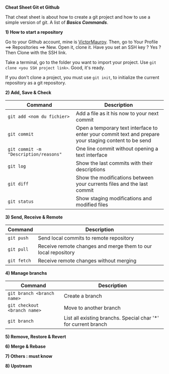 **Cheat Sheet Git et Github**

That cheat sheet is about how to create a git project and how to use a simple version of git.
A list of ***Basics Commands***.

**1) How to start a repository**

Go to your Github account, mine is [VictorMauroy](https://github.com/VictorMauroy).
Then, go to Your Profile ==> Repositories ==> New.
Open it, clone it. Have you set an SSH key ? Yes ? Then Clone with the SSH link.

Take a terminal, go to the folder you want to import your project.
Use `git clone <you SSH project link>`.
Good, it's ready.

If you don't clone a project, you must use `git init`, to initialize the current repository as a git repository.

**2) Add, Save & Check**

| Command | Description |
| --- | --- |
| `git add <nom du fichier>` | Add a file as it his now to your next commit |
|`git commit`| Open a temporary text interface to enter your commit text and prepare your staging content to be send |
|`git commit -m "Description/reasons"`| One line commit without opening a text interface|
|`git log`|Show the last commits with their descriptions|
|`git diff`|Show the modifications between your currents files and the last commit|
|`git status`|Show staging modifications and modified files|

**3) Send, Receive & Remote**

| Command | Description |
| --- | --- |
| `git push` | Send local commits to remote repository|
| `git pull` | Receive remote changes and merge them to our local repository |
| `git fetch` | Receive remote changes without merging |

**4) Manage branchs**

| Command | Description |
| --- | --- |
|`git branch <branch name>`|Create a branch|
|`git checkout <branch name>`|Move to another branch|
|`git branch`|List all existing branchs. Special char '*' for current branch|

**5) Remove, Restore & Revert**

**6) Merge & Rebase**

**7) Others : must know**

**8) Upstream**